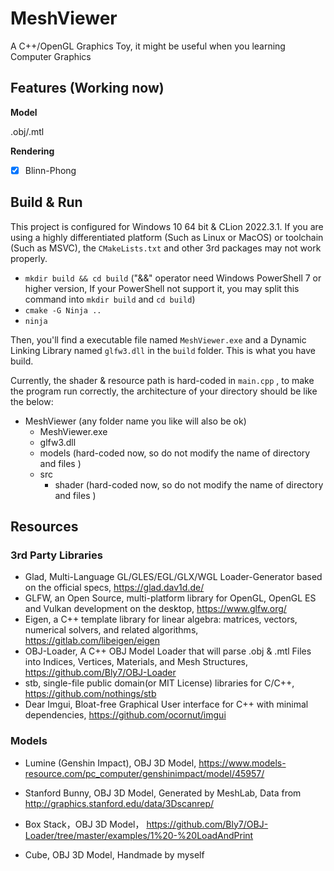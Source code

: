 # MeshViewer

A C++/OpenGL Graphics Toy, it might be useful when you learning Computer Graphics

## Features (Working now)

**Model**

.obj/.mtl

**Rendering**

- [x] Blinn-Phong

## Build & Run

This project is configured for Windows 10 64 bit & CLion 2022.3.1. If you are using a highly differentiated platform (Such as Linux or MacOS) or toolchain (Such as MSVC), the `CMakeLists.txt` and other 3rd packages may not work properly.

- `mkdir build && cd build`  ("&&" operator need Windows PowerShell 7 or higher version, If your PowerShell not support it, you may split this command into `mkdir build` and `cd build`)
- `cmake -G Ninja ..`
- `ninja`

Then, you'll find a executable file named `MeshViewer.exe` and a Dynamic Linking Library named `glfw3.dll` in the `build` folder.  This is  what you have build.

Currently, the shader & resource path is hard-coded in `main.cpp` , to make the program run correctly, the architecture of your directory should be like the below:

- MeshViewer (any folder name you like will also be ok)
  - MeshViewer.exe
  - glfw3.dll
  - models (hard-coded now, so do not modify the name of directory and files )
  - src
    - shader (hard-coded now, so do not modify the name of directory and files )

## Resources

### 3rd Party Libraries

- Glad, Multi-Language GL/GLES/EGL/GLX/WGL Loader-Generator based on the official specs, https://glad.dav1d.de/
- GLFW, an Open Source, multi-platform library for OpenGL, OpenGL ES and Vulkan development on the desktop, https://www.glfw.org/
- Eigen, a C++ template library for linear algebra: matrices, vectors, numerical solvers, and related algorithms, https://gitlab.com/libeigen/eigen
- OBJ-Loader, A C++ OBJ Model Loader that will parse .obj & .mtl Files into Indices, Vertices, Materials, and Mesh Structures, https://github.com/Bly7/OBJ-Loader
- stb, single-file public domain(or MIT License) libraries for C/C++, https://github.com/nothings/stb
- Dear Imgui, Bloat-free Graphical User interface for C++ with minimal dependencies, https://github.com/ocornut/imgui

### Models

- Lumine (Genshin Impact), OBJ 3D Model, https://www.models-resource.com/pc_computer/genshinimpact/model/45957/

- Stanford Bunny, OBJ 3D Model, Generated by MeshLab, Data from http://graphics.stanford.edu/data/3Dscanrep/
- Box Stack，OBJ 3D Model， https://github.com/Bly7/OBJ-Loader/tree/master/examples/1%20-%20LoadAndPrint
- Cube, OBJ 3D Model, Handmade by myself
